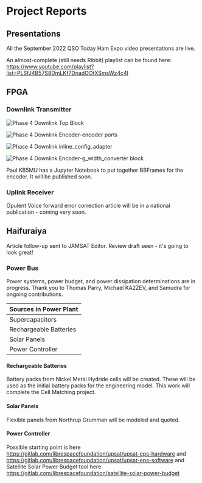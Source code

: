 # Project Reports

## Presentations

All the September 2022 QSO Today Ham Expo video presentations are live. 

An almost-complete (still needs Ribbit) playlist can be found here: https://www.youtube.com/playlist?list=PLSfJ4B57S8DmLKf7DnadOOtXSmsWz4c4l

## FPGA 

### Downlink Transmitter

![Phase 4 Downlink Top Block](https://user-images.githubusercontent.com/6608613/195929842-920e4cd0-7892-45bc-8747-513d333144f9.jpg)

![Phase 4 Downlink Encoder-encoder ports](https://user-images.githubusercontent.com/6608613/195929831-26f3cb24-3fb0-46c4-b4ac-447f8184435a.jpg)

![Phase 4 Downlink inline_config_adapter](https://user-images.githubusercontent.com/6608613/195929835-138ba009-4f3f-4391-85cc-ed4237a84667.jpg)

![Phase 4 Downlink Encoder-g_width_converter block](https://user-images.githubusercontent.com/6608613/195929823-70204f21-e4b4-4dcc-9245-8c442a56b47e.jpg)

Paul KB5MU has a Jupyter Notebook to put together BBFrames for the encoder. It will be published soon. 

### Uplink Receiver

Opulent Voice forward error correction article will be in a national publication - coming very soon. 

## Haifuraiya

Article follow-up sent to JAMSAT Editor. Review draft seen - it's going to look great! 

### Power Bus

Power systems, power budget, and power dissipation determinations are in progress. Thank you to Thomas Parry, Michael KA2ZEV, and Samudra for ongoing contributions.

| Sources in Power Plant | 
| ---------------------- |
| Supercapacitors        | 
| Rechargeable Batteries | 
| Solar Panels           | 
| Power Controller       |


#### Rechargeable Batteries

Battery packs from Nickel Metal Hydride cells will be created. These will be used as the initial battery packs for the engineering model. This work will complete the Cell Matching project. 

#### Solar Panels

Flexible panels from Northrup Grumman will be modeled and quoted.

#### Power Controller

Possible starting point is here https://gitlab.com/librespacefoundation/upsat/upsat-eps-hardware and https://gitlab.com/librespacefoundation/upsat/upsat-eps-software and Satellite Solar Power Budget tool here https://gitlab.com/librespacefoundation/satellite-solar-power-budget
